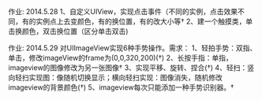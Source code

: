 作业:
2014.5.28
1、自定义UIView，实现点击事件（不同的实例，点击效果不同，有的实例点上去变颜色，有的换位置，有的改大小等†
2、建一个触摸类，单击换颜色，双击换位置（区分单击双击)

作业:
2014.5.29
对UIImageView实现6种手势操作。需求：
1、轻拍手势：双指、单击，修改imageView的frame为(0,0,320,200)(†)
2、长按手指：单指，imageview的图像修改为另一张图像†
3、实现平移、旋转、捏合(†)
4、轻扫：竖向轻扫实现图：像随机切换显示；横向轻扫实现：图像消失，随机修改imageview的背景颜色(†)
5、imageview每次只能添加一种手势识别器。†
